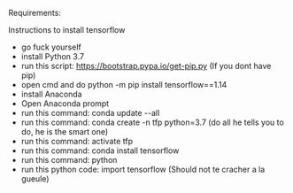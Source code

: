 Requirements:

Instructions to install tensorflow
- go fuck yourself
- install Python 3.7
- run this script: https://bootstrap.pypa.io/get-pip.py (If you dont have pip)
- open cmd and do python -m pip install tensorflow==1.14
- install Anaconda
- Open Anaconda prompt
- run this command: conda update --all
- run this command: conda create -n tfp python=3.7 (do all he tells you to do, he is the smart one)
- run this command: activate tfp
- run this command: conda install tensorflow
- run this command: python
- run this python code: import tensorflow (Should not te cracher a la gueule)